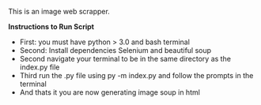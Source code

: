

This is an image web scrapper. 

**Instructions to Run Script**

* First: you must have python > 3.0 and bash terminal
* Second: Install dependencies Selenium and beautiful soup
* Second navigate your terminal to be in the same directory as the index.py file
* Third run the .py file using  py -m index.py and follow the prompts in the terminal
* And thats it you are now generating image soup in html